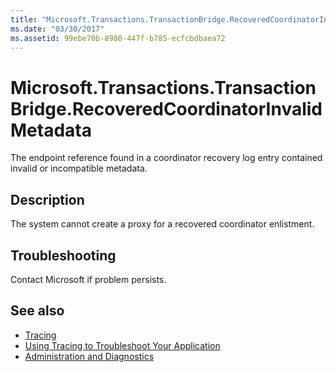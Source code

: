 ```yaml
---
title: "Microsoft.Transactions.TransactionBridge.RecoveredCoordinatorInvalidMetadata"
ms.date: "03/30/2017"
ms.assetid: 99ebe70b-8980-447f-b785-ecfcbdbaea72
---
```

# Microsoft.Transactions.TransactionBridge.RecoveredCoordinatorInvalidMetadata
The endpoint reference found in a coordinator recovery log entry contained invalid or incompatible metadata.  
  
## Description  
 The system cannot create a proxy for a recovered coordinator enlistment.  
  
## Troubleshooting  
 Contact Microsoft if problem persists.  
  
## See also
- [Tracing](../../../../../docs/framework/wcf/diagnostics/tracing/index.md)
- [Using Tracing to Troubleshoot Your Application](../../../../../docs/framework/wcf/diagnostics/tracing/using-tracing-to-troubleshoot-your-application.md)
- [Administration and Diagnostics](../../../../../docs/framework/wcf/diagnostics/index.md)
